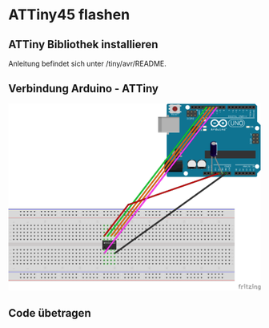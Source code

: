 # ATTiny45 flashen

## ATTiny Bibliothek installieren

Anleitung befindet sich unter /tiny/avr/README.

## Verbindung Arduino - ATTiny

![Image of Arudino with Attiny](https://raw.githubusercontent.com/bens-beacon/light-switch/master/flash/tiny/Connections.png)

## Code übetragen

